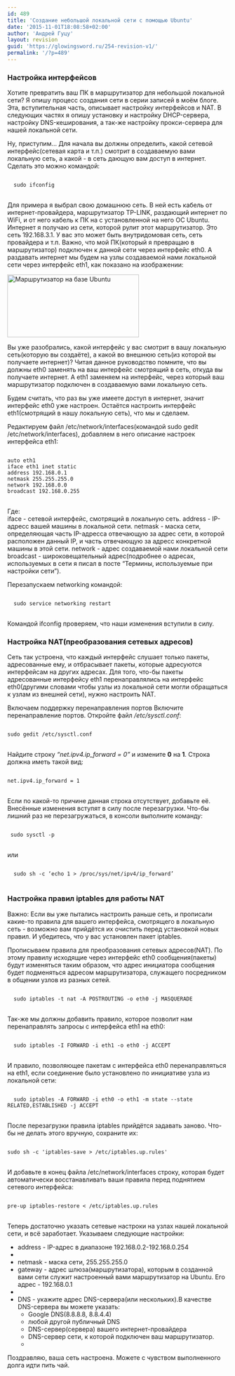 ```yaml
---
id: 489
title: 'Создание небольшой локальной сети с помощью Ubuntu'
date: '2015-11-01T18:08:58+02:00'
author: 'Андрей Гуцу'
layout: revision
guid: 'https://glowingsword.ru/254-revision-v1/'
permalink: '/?p=489'
---
```


<h3> Настройка интерфейсов</h3>
<p>Хотите превратить ваш ПК в маршрутизатор для небольшой локальной сети? Я опишу процесс создания сети в серии записей в моём блоге. Эта, вступительная часть, описывает настройку интерфейсов и NAT. В следующих частях я опишу установку и настройку DHCP-сервера, настройку DNS-кеширования, а так-же настройку прокси-сервера для нашей локальной сети. </p>

<p>Ну, приступим... Для начала вы должны определить, какой сетевой интерфейс(сетевая карта и т.п.) смотрит в создаваемую вами локальную сеть, а какой - в сеть дающую вам доступ в интернет. Сделать это можно командой:</p> 
<pre>
<code class="bash">
  sudo ifconfig
</code>
</pre>
<!--more-->
<p>Для примера я выбрал свою домашнюю сеть. В ней есть кабель от интернет-провайдера, маршрутизатор TP-LINK, раздающий интернет по WiFi, и от него кабель к ПК на с установленной на него ОС Ubuntu. Интернет я получаю из сети, которой рулит этот маршрутизатор. Это сеть 192.168.3.1. У вас это может быть внутридомовая сеть, сеть провайдера и т.п. Важно, что мой ПК(который я превращаю в маршрутизатор) подключен к данной сети через интерфейс eth0. А раздавать интернет мы будем на узлы создаваемой нами локальной сети через интерфейс eth1, как показано на изображении:</p>
<a href="https://glowingsword.ru/wp-content/uploads/2013/03/Маршрутизатор-на-базе-Ubuntu.png"><img src="https://glowingsword.ru/wp-content/uploads/2013/03/Маршрутизатор-на-базе-Ubuntu-300x143.png" alt="Маршрутизатор на базе Ubuntu" width="300" height="143" class="aligncenter size-medium wp-image-255" /></a>

<p>Вы уже разобрались, какой интерфейс у вас смотрит в вашу локальную сеть(которую вы создаёте), а какой во внешнюю сеть(из которой вы получаете интернет)? Читая данное руководство помните, что вы должны eth0 заменять на ваш интерфейс смотрящий в сеть, откуда вы получаете интернет. А eth1 заменяем на интерфейс, через который ваш маршрутизатор подключен в создаваемую вами локальную сеть.</p>
 
<p>Будем считать, что раз вы уже имеете доступ в интернет, значит интерфейс eth0 уже настроен. Остаётся настроить интерфейс eth1(смотрящий в нашу локальную сеть), что мы и сделаем.</p>

<p>Редактируем файл /etc/network/interfaces(командой sudo gedit /etc/network/interfaces), добавляем в него описание настроек интерфейса eth1:</p>
<pre>
<code class="bash">
auto eth1
iface eth1 inet static
address 192.168.0.1
netmask 255.255.255.0
network 192.168.0.0
broadcast 192.168.0.255
</code>
</pre>
<p>
Где:<br /> 
iface - сетевой интерфейс, смотрящий в локальную сеть. 
address -  IP-адресс вашей машины в локальной сети.
netmask - маска сети, определяющая часть IP-адресса отвечающую за адрес сети, в которой расположен данный IP, и часть отвечающую за адресс конкретной машины в этой сети.
network - адрес создаваемой нами локальной сети
broadcast - широковещательный адрес(подробнее о адресах, используемых в сети я писал в посте “Термины, используемые при настройки сети”). </p>

<p>Перезапускаем networking командой:</p>
<pre>
<code class="bash">
  sudo service networking restart
</code>
</pre>

<p>Командой ifconfig проверяем, что наши изменения вступили в силу.</p>

<h3>Настройка NAT(преобразования сетевых адресов)</h3>

<p>Сеть так устроена, что каждый интерфейс слушает только пакеты, адресованные ему, и отбрасывает пакеты, которые адресуются интерфейсам на других адресах. Для того, что-бы пакеты адресованные интерфейсу eth1 перенаправлялись на интерфейс eth0(другими словами чтобы узлы из локальной сети могли обращаться к узлам из внешней сети), нужно настроить NAT.</p>

<p>Включаем поддержку перенаправления портов
Включите перенаправление портов. Откройте файл  <i>/etc/sysctl.conf</i>:</p>
<pre>
<code ="bash">
sudo gedit /etc/sysctl.conf
</code>
</pre>

<p>Найдите строку <i>“net.ipv4.ip_forward = 0”</i> и измените <b>0</b> на <b>1</b>. Строка должна иметь такой вид:</p>
<pre>
<code class="bash">
net.ipv4.ip_forward = 1
</code>
</pre>
<p>Если по какой-то причине данная строка отсутствует, добавьте её. Внесённые изменения вступят в силу после перезагрузки. Что-бы лишний раз не перезагружаться, в консоли выполните команду:</p>
<pre>
<code class="bash">
 sudo sysctl -p
</code>
</pre>
или
<pre>
<code class="bash">
  sudo sh -c ‘echo 1 > /proc/sys/net/ipv4/ip_forward’
</code>
</pre>
<h3>Настройка правил iptables для работы NAT</h3>
<p>Важно: Если вы уже пытались настроить раньше сеть, и прописали какие-то правила для вашего интерфейса, смотрящего в локальную сеть - возможно вам прийдётся их очистить перед установкой новых правил. И убедитесь, что у вас установлен пакет iptables.</p>

<p>Прописываем правила для преобразования сетевых адресов(NAT).  По этому правилу исходящие через интерфейс eth0 сообщения(пакеты) будут изменяться таким образом, что адрес инициатора сообщения будет подменяться адресом маршрутизатора, служащего посредником в общении узлов из разных сетей. </p>
<pre>
<code class="bash">
  sudo iptables -t nat -A POSTROUTING -o eth0 -j MASQUERADE
</code>
</pre>

<p>Так-же мы должны добавить правило, которое позволит нам перенаправлять запросы с интерфейса eth1 на eth0:</p>
<pre>
<code class="bash">
  sudo iptables -I FORWARD -i eth1 -o eth0 -j ACCEPT
</code>
</pre>

<p>И правило, позволяющее пакетам с интерфейса eth0 перенаправляться на eth1, если соединение было установлено по инициативе узла из локальной сети:</p>
<pre>
<code class="bash">
  sudo iptables -A FORWARD -i eth0 -o eth1 -m state --state RELATED,ESTABLISHED -j ACCEPT
</code>
</pre>

После перезагрузки правила iptables прийдётся задавать заново. Что-бы не делать этого вручную, сохраните их:
<pre>
<code class="bash">
sudo sh -c 'iptables-save > /etc/iptables.up.rules'
</code>
</pre>
И добавьте в конец файла /etc/network/interfaces строку, которая будет автоматически восстанавливать ваши правила перед поднятием сетевого интерфейса:
<pre>
<code class="bash">
pre-up iptables-restore < /etc/iptables.up.rules
</code>
</code></pre>
<p>Теперь достаточно указать сетевые настроки на узлах нашей локальной сети, и всё заработает. Указываем следующие настройки:
<ul>
<li>address - IP-адрес в диапазоне 192.168.0.2-192.168.0.254</li><li></li>
<li>netmask - маска сети, 255.255.255.0<br />
</li><li>gateway - адрес шлюза(маршрутизатора), которым в созданной вами сети служит настроенный вами маршрутизатор на Ubuntu. Его адрес - 192.168.0.1</li><li></li>
<li>DNS - укажите адрес DNS-сервера(или нескольких).В качестве DNS-сервера вы можете указать:
<ul>
<li>Google DNS(8.8.8.8, 8.8.4.4)</li>
<li>любой другой публичный DNS</li>
<li>DNS-сервер(сервера) вашего интернет-провайдера</li>
<li>DNS-сервер сети, к которой подключен ваш маршрутизатор.</li><li></li></ul></li></ul></p>
<p>Поздравляю, ваша сеть настроена. Можете с чувством выполненного долга идти пить чай. </p><p></p>